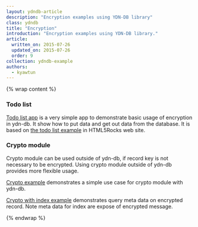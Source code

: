 ```yaml
---
layout: ydndb-article
description: "Encryption examples using YDN-DB library"
class: ydndb
title: "Encryption"
introduction: "Encryption examples using YDN-DB library."
article:
  written_on: 2015-07-26
  updated_on: 2015-07-26
  order: 9
collection: ydndb-example  
authors:
  - kyawtun
---
```


{% wrap content %}
 
### Todo list

[Todo list app](https://yathit.github.io/ydndb-demo/encrypt/todo.html) is a very simple app to demonstrate basic usage of encryption in ydn-db. It show how to put data and get out data from the database. It is based on [the todo list example](http://www.html5rocks.com/en/tutorials/indexeddb/todo/) in HTML5Rocks web site.

### Crypto module

Crypto module can be used outside of ydn-db, if record key is not necessary to be encrypted. Using crypto module outside of ydn-db provides more flexible usage. 

[Crypto example](https://yathit.github.io/ydndb-demo/encrypt/crypto-example.html) demonstrates a simple use case for crypto module with ydn-db.

[Crypto with index example](https://yathit.github.io/ydndb-demo/encrypt/crypto-with-index.html) demonstrates query meta data on encrypted record. Note meta data for index are expose of encrypted message.
   
{% endwrap %}     